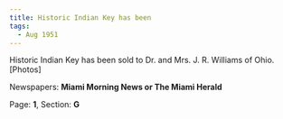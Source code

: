 ```yaml
---  
title: Historic Indian Key has been  
tags:  
  - Aug 1951  
---  
```

  
Historic Indian Key has been sold to Dr. and Mrs. J. R. Williams of Ohio. [Photos]  
  
Newspapers: **Miami Morning News or The Miami Herald**  
  
Page: **1**, Section: **G** 
